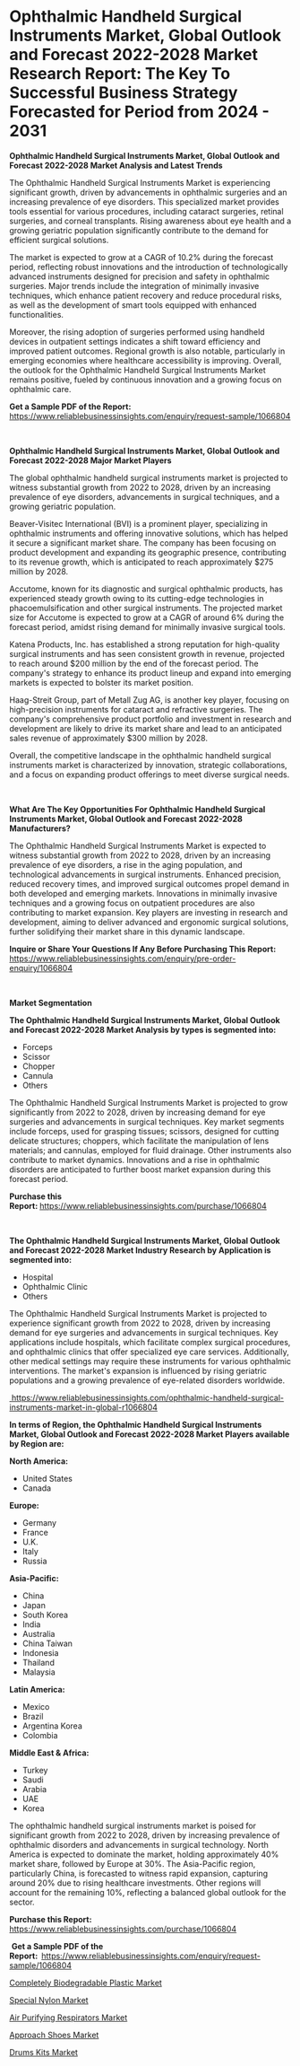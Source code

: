 <p><h1>Ophthalmic Handheld Surgical Instruments Market, Global Outlook and Forecast 2022-2028 Market Research Report: The Key To Successful Business Strategy Forecasted for Period from 2024 - 2031</h1></p><p><strong>Ophthalmic Handheld Surgical Instruments Market, Global Outlook and Forecast 2022-2028 Market Analysis and Latest Trends</strong></p>
<p><p>The Ophthalmic Handheld Surgical Instruments Market is experiencing significant growth, driven by advancements in ophthalmic surgeries and an increasing prevalence of eye disorders. This specialized market provides tools essential for various procedures, including cataract surgeries, retinal surgeries, and corneal transplants. Rising awareness about eye health and a growing geriatric population significantly contribute to the demand for efficient surgical solutions.</p><p>The market is expected to grow at a CAGR of 10.2% during the forecast period, reflecting robust innovations and the introduction of technologically advanced instruments designed for precision and safety in ophthalmic surgeries. Major trends include the integration of minimally invasive techniques, which enhance patient recovery and reduce procedural risks, as well as the development of smart tools equipped with enhanced functionalities.</p><p>Moreover, the rising adoption of surgeries performed using handheld devices in outpatient settings indicates a shift toward efficiency and improved patient outcomes. Regional growth is also notable, particularly in emerging economies where healthcare accessibility is improving. Overall, the outlook for the Ophthalmic Handheld Surgical Instruments Market remains positive, fueled by continuous innovation and a growing focus on ophthalmic care.</p></p>
<p><strong>Get a Sample PDF of the Report:&nbsp;</strong> <a href="https://www.reliablebusinessinsights.com/enquiry/request-sample/1066804">https://www.reliablebusinessinsights.com/enquiry/request-sample/1066804</a></p>
<p>&nbsp;</p>
<p><strong>Ophthalmic Handheld Surgical Instruments Market, Global Outlook and Forecast 2022-2028 Major Market Players</strong></p>
<p><p>The global ophthalmic handheld surgical instruments market is projected to witness substantial growth from 2022 to 2028, driven by an increasing prevalence of eye disorders, advancements in surgical techniques, and a growing geriatric population.</p><p>Beaver-Visitec International (BVI) is a prominent player, specializing in ophthalmic instruments and offering innovative solutions, which has helped it secure a significant market share. The company has been focusing on product development and expanding its geographic presence, contributing to its revenue growth, which is anticipated to reach approximately $275 million by 2028.</p><p>Accutome, known for its diagnostic and surgical ophthalmic products, has experienced steady growth owing to its cutting-edge technologies in phacoemulsification and other surgical instruments. The projected market size for Accutome is expected to grow at a CAGR of around 6% during the forecast period, amidst rising demand for minimally invasive surgical tools.</p><p>Katena Products, Inc. has established a strong reputation for high-quality surgical instruments and has seen consistent growth in revenue, projected to reach around $200 million by the end of the forecast period. The company's strategy to enhance its product lineup and expand into emerging markets is expected to bolster its market position.</p><p>Haag-Streit Group, part of Metall Zug AG, is another key player, focusing on high-precision instruments for cataract and refractive surgeries. The company's comprehensive product portfolio and investment in research and development are likely to drive its market share and lead to an anticipated sales revenue of approximately $300 million by 2028.</p><p>Overall, the competitive landscape in the ophthalmic handheld surgical instruments market is characterized by innovation, strategic collaborations, and a focus on expanding product offerings to meet diverse surgical needs.</p></p>
<p>&nbsp;</p>
<p><strong>What Are The Key Opportunities For Ophthalmic Handheld Surgical Instruments Market, Global Outlook and Forecast 2022-2028 Manufacturers?</strong></p>
<p><p>The Ophthalmic Handheld Surgical Instruments Market is expected to witness substantial growth from 2022 to 2028, driven by an increasing prevalence of eye disorders, a rise in the aging population, and technological advancements in surgical instruments. Enhanced precision, reduced recovery times, and improved surgical outcomes propel demand in both developed and emerging markets. Innovations in minimally invasive techniques and a growing focus on outpatient procedures are also contributing to market expansion. Key players are investing in research and development, aiming to deliver advanced and ergonomic surgical solutions, further solidifying their market share in this dynamic landscape.</p></p>
<p><strong>Inquire or Share Your Questions If Any Before Purchasing This Report:</strong> <a href="https://www.reliablebusinessinsights.com/enquiry/pre-order-enquiry/1066804">https://www.reliablebusinessinsights.com/enquiry/pre-order-enquiry/1066804</a></p>
<p>&nbsp;</p>
<p><strong>Market Segmentation</strong></p>
<p><strong>The Ophthalmic Handheld Surgical Instruments Market, Global Outlook and Forecast 2022-2028 Market Analysis by types is segmented into:</strong></p>
<p><ul><li>Forceps</li><li>Scissor</li><li>Chopper</li><li>Cannula</li><li>Others</li></ul></p>
<p><p>The Ophthalmic Handheld Surgical Instruments Market is projected to grow significantly from 2022 to 2028, driven by increasing demand for eye surgeries and advancements in surgical techniques. Key market segments include forceps, used for grasping tissues; scissors, designed for cutting delicate structures; choppers, which facilitate the manipulation of lens materials; and cannulas, employed for fluid drainage. Other instruments also contribute to market dynamics. Innovations and a rise in ophthalmic disorders are anticipated to further boost market expansion during this forecast period.</p></p>
<p><strong>Purchase this Report:&nbsp;</strong><a href="https://www.reliablebusinessinsights.com/purchase/1066804">https://www.reliablebusinessinsights.com/purchase/1066804</a></p>
<p>&nbsp;</p>
<p><strong>The Ophthalmic Handheld Surgical Instruments Market, Global Outlook and Forecast 2022-2028 Market Industry Research by Application is segmented into:</strong></p>
<p><ul><li>Hospital</li><li>Ophthalmic Clinic</li><li>Others</li></ul></p>
<p><p>The Ophthalmic Handheld Surgical Instruments Market is projected to experience significant growth from 2022 to 2028, driven by increasing demand for eye surgeries and advancements in surgical techniques. Key applications include hospitals, which facilitate complex surgical procedures, and ophthalmic clinics that offer specialized eye care services. Additionally, other medical settings may require these instruments for various ophthalmic interventions. The market's expansion is influenced by rising geriatric populations and a growing prevalence of eye-related disorders worldwide.</p></p>
<p><a href="https://www.reliablebusinessinsights.com/ophthalmic-handheld-surgical-instruments-market-in-global-r1066804">&nbsp;https://www.reliablebusinessinsights.com/ophthalmic-handheld-surgical-instruments-market-in-global-r1066804</a></p>
<p><strong>In terms of Region, the Ophthalmic Handheld Surgical Instruments Market, Global Outlook and Forecast 2022-2028 Market Players available by Region are:</strong></p>
<p>
    <p> <strong> North America: </strong>
        <ul>
            <li>United States</li>
            <li>Canada</li>
        </ul>
        </p> 
    <p> <strong> Europe: </strong>
        <ul>
            <li>Germany</li>
            <li>France</li>
            <li>U.K.</li>
            <li>Italy</li>
            <li>Russia</li>
        </ul>
        </p> 
    <p> <strong> Asia-Pacific: </strong>
        <ul>
            <li>China</li>
            <li>Japan</li>
            <li>South Korea</li>
            <li>India</li>
            <li>Australia</li>
            <li>China Taiwan</li>
            <li>Indonesia</li>
            <li>Thailand</li>
            <li>Malaysia</li>
        </ul>
        </p> 
    <p> <strong> Latin America: </strong>
        <ul>
            <li>Mexico</li>
            <li>Brazil</li>
            <li>Argentina Korea</li>
            <li>Colombia</li>
        </ul>
        </p> 
    <p> <strong> Middle East & Africa: </strong>
        <ul>
            <li>Turkey</li>
            <li>Saudi</li>
            <li>Arabia</li>
            <li>UAE</li>
            <li>Korea</li>
        </ul>
    </p>
    </p>
<p><p>The ophthalmic handheld surgical instruments market is poised for significant growth from 2022 to 2028, driven by increasing prevalence of ophthalmic disorders and advancements in surgical technology. North America is expected to dominate the market, holding approximately 40% market share, followed by Europe at 30%. The Asia-Pacific region, particularly China, is forecasted to witness rapid expansion, capturing around 20% due to rising healthcare investments. Other regions will account for the remaining 10%, reflecting a balanced global outlook for the sector.</p></p>
<p><strong>Purchase this Report: </strong><a href="https://www.reliablebusinessinsights.com/purchase/1066804">https://www.reliablebusinessinsights.com/purchase/1066804</a></p>
<p>&nbsp;<strong>Get a Sample PDF of the Report:&nbsp;&nbsp;</strong><a href="https://www.reliablebusinessinsights.com/enquiry/request-sample/1066804">https://www.reliablebusinessinsights.com/enquiry/request-sample/1066804</a></p>
<p><strong></strong></p>
<p><p><a href="https://issuu.com/reportprime-2/docs/completely-biodegradable-plastic-ma_ef5f95d3d3a31d">Completely Biodegradable Plastic Market</a></p><p><a href="https://issuu.com/reportprime-2/docs/special-nylon-market-size-2030.pptx_382c36bd1499a5">Special Nylon Market</a></p><p><a href="https://medium.com/@shirleygreene26/this-report-aims-to-deliver-an-in-depth-analysis-of-the-global-air-purifying-respirators-market-c630c2f5d554">Air Purifying Respirators Market</a></p><p><a href="https://www.linkedin.com/pulse/approach-shoes-market-size-growth-industry-analysis-segmentation-4hvte?trackingId=NehLhGxwRFC%2BsJLxsEkcrA%3D%3D">Approach Shoes Market</a></p><p><a href="https://medium.com/@shirleygreene26/the-drums-kits-industry-analysis-report-offers-a-comprehensive-and-current-examination-of-the-b0dcad835ba7">Drums Kits Market</a></p></p>